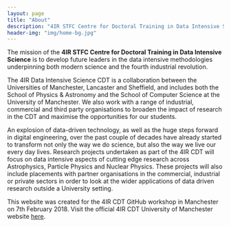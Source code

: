 ```yaml
---
layout: page
title: "About"
description: "4IR STFC Centre for Doctoral Training in Data Intensive Science"
header-img: "img/home-bg.jpg"
---
```




The mission of the **4IR STFC Centre for Doctoral Training in Data Intensive Science** is to develop future leaders in the data intensive methodologies underpinning both modern science and the fourth industrial revolution.

The 4IR Data Intensive Science CDT is a collaboration between the Universities of Manchester, Lancaster and Sheffield, and includes both the School of Physics & Astronomy and the School of Computer Science at the University of Manchester. We also work with a range of industrial, commercial and third party organisations to broaden the impact of research in the CDT and maximise the opportunities for our students.

An explosion of data-driven technology, as well as the huge steps forward in digital engineering, over the past couple of decades have already started to transform not only the way we do science, but also the way we live our every day lives. Research projects undertaken as part of the 4IR CDT will focus on data intensive aspects of cutting edge research across Astrophysics, Particle Physics and Nuclear Physics. These projects will also include placements with partner organisations in the commercial, industrial or private sectors in order to look at the wider applications of data driven research outside a University setting.

This website was created for the 4IR CDT GitHub workshop in Manchester on 7th February 2018. Visit the official 4IR CDT University of Manchester website [here](http://www.physics.manchester.ac.uk/study/postgraduate/postgraduate-courses/4irdataintensivecdtphd/).
